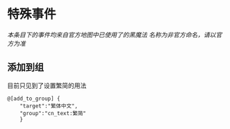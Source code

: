 # 特殊事件

*本条目下的事件均来自官方地图中已使用了的黑魔法*
*名称为非官方命名，请以官方为准*

## 添加到组
目前只见到了设置繁简的用法
```
@[add_to_group] {
    "target":"繁体中文",
    "group":"cn_text:繁简"
    }
```

